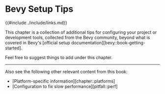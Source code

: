 # Bevy Setup Tips

{{#include ./include/links.md}}

This chapter is a collection of additional tips for configuring
your project or development tools, collected from the Bevy
community, beyond what is covered in Bevy's [official setup
documentation][bevy::book-getting-started].

Feel free to suggest things to add under this chapter.

---

Also see the following other relevant content from this book:
  - [Platform-specific information][chapter::platforms]
  - [Configuration to fix slow performance][pitfall::perf]

